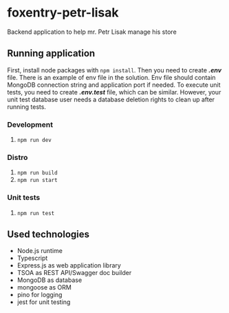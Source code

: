 # foxentry-petr-lisak
 
Backend application to help mr. Petr Lisak manage his store

## Running application

First, install node packages with `npm install`. Then you need to create ***.env*** file. There is an example of env file in the solution.
Env file should contain MongoDB connection string and application port if needed. To execute unit tests, you need to create ***.env.test*** file, which can be similar.
However, your unit test database user needs a database deletion rights to clean up after running tests.

### Development

1) `npm run dev`

### Distro

1) `npm run build`
2) `npm run start`

### Unit tests

1) `npm run test`

## Used technologies

- Node.js runtime
- Typescript
- Express.js as web application library
- TSOA as REST API/Swagger doc builder
- MongoDB as database
- mongoose as ORM
- pino for logging
- jest for unit testing
